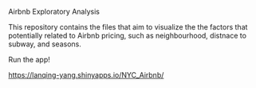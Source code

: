 Airbnb Exploratory Analysis

This repository contains the files that aim to visualize the the factors that potentially related to Airbnb pricing, such as neighbourhood, distnace to subway, and seasons.

Run the app!

https://lanqing-yang.shinyapps.io/NYC_Airbnb/
